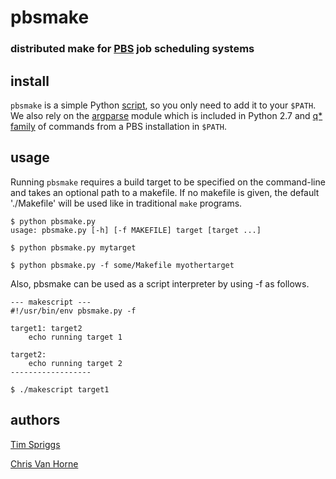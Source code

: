# pbsmake
### distributed make for [PBS][pbs] job scheduling systems

## install

`pbsmake` is a simple Python [script][pbsmake], so you only need to
add it to your `$PATH`. We also rely on the [argparse][argparse] module
which is included in Python 2.7 and [q\* family][qsub] of commands from
a PBS installation in `$PATH`.

## usage

Running `pbsmake` requires a build target to be specified on the command-line
and takes an optional path to a makefile. If no makefile is given, the default
'./Makefile' will be used like in traditional `make` programs.

    $ python pbsmake.py
    usage: pbsmake.py [-h] [-f MAKEFILE] target [target ...]

    $ python pbsmake.py mytarget

    $ python pbsmake.py -f some/Makefile myothertarget

Also, pbsmake can be used as a script interpreter by using -f as follows.

    --- makescript ---
    #!/usr/bin/env pbsmake.py -f

    target1: target2
    	echo running target 1

    target2:
    	echo running target 2
    ------------------

    $ ./makescript target1

## authors

[Tim Spriggs][tims]

[Chris Van Horne][cwvh]


[pbs]:      http://en.wikipedia.org/wiki/Portable_Batch_System
[pbsmake]:  https://github.com/cwvh/pbsmake/blob/master/pbsmake.py
[argparse]: http://docs.python.org/dev/library/argparse.html
[qsub]:     http://www.clusterresources.com/torquedocs/commands/qsub.shtml
[tims]:     https://github.com/imoverclocked
[cwvh]:     https://github.com/cwvh

